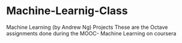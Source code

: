 # Machine-Learnig-Class
Machine Learning (by Andrew Ng) Projects
These are the Octave assignments done during the MOOC- Machine Learning on coursera

